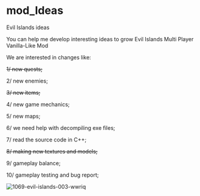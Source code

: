 # mod_Ideas
Evil Islands ideas

You can help me develop interesting ideas to grow Evil Islands Multi Player Vanilla-Like Mod

We are interested in changes like:

<strike>1/ new quests;</strike>

2/ new enemies;

<strike>3/ new items;</strike>

4/ new game mechanics;

5/ new maps;

6/ we need help with decompiling exe files;

7/ read the source code in C++;

<strike>8/ making new textures and models;</strike>

9/ gameplay balance;

10/ gameplay testing and bug report;

![1069-evil-islands-003-wwriq](https://user-images.githubusercontent.com/110040191/181355541-ba3399c2-e51e-4e0d-91de-5a0ec1fe05b1.jpg)

